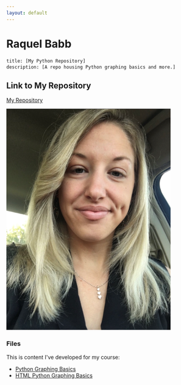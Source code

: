 ```yaml
---
layout: default
---
```


# Raquel Babb

```
title: [My Python Repository]
description: [A repo housing Python graphing basics and more.]
```

## Link to My Repository

[My Repository](https://babbra91.github.io)

![A Photo of Me](/Pics/Selfie_Resizedv2.PNG)

### Files

This is content I've developed for my course:

- [Python Graphing Basics](https://github.com/babbra91/babbra91.github.io/blob/master/PythonGraphs/BasicGraphAssignment.ipynb)
- [HTML Python Graphing Basics](https://github.com/babbra91/babbra91.github.io/blob/master/PythonGraphs/BasicGraphAssignment.html)
